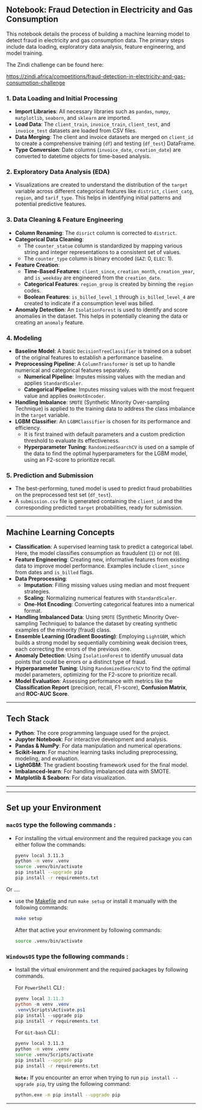 ## Notebook: Fraud Detection in Electricity and Gas Consumption

This notebook details the process of building a machine learning model to detect fraud in electricity and gas consumption data. The primary steps include data loading, exploratory data analysis, feature engineering, and model training.

The Zindi challenge can be found here:

https://zindi.africa/competitions/fraud-detection-in-electricity-and-gas-consumption-challenge

### 1. Data Loading and Initial Processing
- **Import Libraries**: All necessary libraries such as `pandas`, `numpy`, `matplotlib`, `seaborn`, and `sklearn` are imported.
- **Load Data**: The `client_train`, `invoice_train`, `client_test`, and `invoice_test` datasets are loaded from CSV files.
- **Data Merging**: The client and invoice datasets are merged on `client_id` to create a comprehensive training (`df`) and testing (`df_test`) DataFrame.
- **Type Conversion**: Date columns (`invoice_date`, `creation_date`) are converted to datetime objects for time-based analysis.

### 2. Exploratory Data Analysis (EDA)
- Visualizations are created to understand the distribution of the `target` variable across different categorical features like `district`, `client_catg`, `region`, and `tarif_type`. This helps in identifying initial patterns and potential predictive features.

### 3. Data Cleaning & Feature Engineering
- **Column Renaming**: The `disrict` column is corrected to `district`.
- **Categorical Data Cleaning**:
    - The `counter_statue` column is standardized by mapping various string and integer representations to a consistent set of values.
    - The `counter_type` column is binary encoded (`GAZ`: 0, `ELEC`: 1).
- **Feature Creation**:
    - **Time-Based Features**: `client_since`, `creation_month`, `creation_year`, and `is_weekday` are engineered from the `creation_date`.
    - **Categorical Features**: `region_group` is created by binning the `region` codes.
    - **Boolean Features**: `is_billed_level_1` through `is_billed_level_4` are created to indicate if a consumption level was billed.
- **Anomaly Detection**: An `IsolationForest` is used to identify and score anomalies in the dataset. This helps in potentially cleaning the data or creating an `anomaly` feature.

### 4. Modeling
- **Baseline Model**: A basic `DecisionTreeClassifier` is trained on a subset of the original features to establish a performance baseline.
- **Preprocessing Pipeline**: A `ColumnTransformer` is set up to handle numerical and categorical features separately.
    - **Numerical Pipeline**: Imputes missing values with the median and applies `StandardScaler`.
    - **Categorical Pipeline**: Imputes missing values with the most frequent value and applies `OneHotEncoder`.
- **Handling Imbalance**: `SMOTE` (Synthetic Minority Over-sampling Technique) is applied to the training data to address the class imbalance in the `target` variable.
- **LGBM Classifier**: An `LGBMClassifier` is chosen for its performance and efficiency.
    - It is first trained with default parameters and a custom prediction threshold to evaluate its effectiveness.
    - **Hyperparameter Tuning**: `RandomizedSearchCV` is used on a sample of the data to find the optimal hyperparameters for the LGBM model, using an F2-score to prioritize recall.

### 5. Prediction and Submission
- The best-performing, tuned model is used to predict fraud probabilities on the preprocessed test set (`df_test`).
- A `submission.csv` file is generated containing the `client_id` and the corresponding predicted `target` probabilities, ready for submission.
---
## Machine Learning Concepts
- **Classification**: A supervised learning task to predict a categorical label. Here, the model classifies consumption as fraudulent (`1`) or not (`0`).
- **Feature Engineering**: Creating new, informative features from existing data to improve model performance. Examples include `client_since` from dates and `is_billed` flags.
- **Data Preprocessing**:
    - **Imputation**: Filling missing values using median and most frequent strategies.
    - **Scaling**: Normalizing numerical features with `StandardScaler`.
    - **One-Hot Encoding**: Converting categorical features into a numerical format.
- **Handling Imbalanced Data**: Using `SMOTE` (Synthetic Minority Over-sampling Technique) to balance the dataset by creating synthetic examples of the minority (fraud) class.
- **Ensemble Learning (Gradient Boosting)**: Employing `LightGBM`, which builds a strong model by sequentially combining weak decision trees, each correcting the errors of the previous one.
- **Anomaly Detection**: Using `IsolationForest` to identify unusual data points that could be errors or a distinct type of fraud.
- **Hyperparameter Tuning**: Using `RandomizedSearchCV` to find the optimal model parameters, optimizing for the F2-score to prioritize recall.
- **Model Evaluation**: Assessing performance with metrics like the **Classification Report** (precision, recall, F1-score), **Confusion Matrix**, and **ROC-AUC Score**.

---
## Tech Stack
- **Python**: The core programming language used for the project.
- **Jupyter Notebook**: For interactive development and analysis.
- **Pandas & NumPy**: For data manipulation and numerical operations.
- **Scikit-learn**: For machine learning tasks including preprocessing, modeling, and evaluation.
- **LightGBM**: The gradient boosting framework used for the final model.
- **Imbalanced-learn**: For handling imbalanced data with SMOTE.
- **Matplotlib & Seaborn**: For data visualization.

---
---
## Set up your Environment



### **`macOS`** type the following commands : 



- For installing the virtual environment and the required package you can either follow the commands:

    ```BASH
    pyenv local 3.11.3
    python -m venv .venv
    source .venv/bin/activate
    pip install --upgrade pip
    pip install -r requirements.txt
    ```
Or ....
-  use the [Makefile](Makefile) and run `make setup` or install it manually with the following commands:

     ```BASH
    make setup
    ```
    After that active your environment by following commands:
    ```BASH
    source .venv/bin/activate
    ```

### **`WindowsOS`** type the following commands :

- Install the virtual environment and the required packages by following commands.

   For `PowerShell` CLI :

    ```PowerShell
    pyenv local 3.11.3
    python -m venv .venv
    .venv\Scripts\Activate.ps1
    pip install --upgrade pip
    pip install -r requirements.txt
    ```

    For `Git-bash` CLI :
  
    ```BASH
    pyenv local 3.11.3
    python -m venv .venv
    source .venv/Scripts/activate
    pip install --upgrade pip
    pip install -r requirements.txt
    ```

    **`Note:`**
    If you encounter an error when trying to run `pip install --upgrade pip`, try using the following command:
    ```Bash
    python.exe -m pip install --upgrade pip
    ```


---

